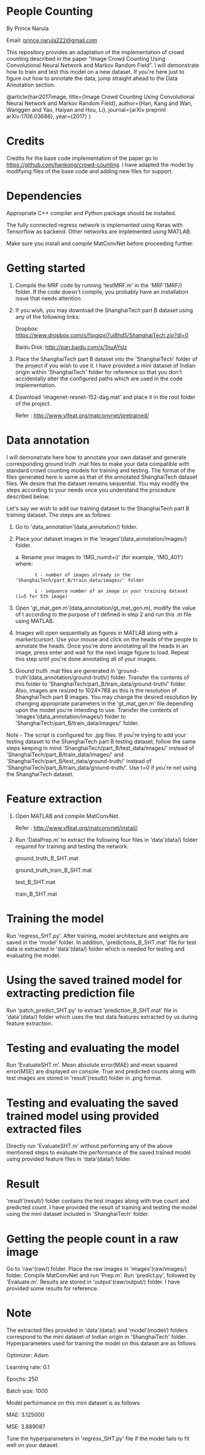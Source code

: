 # People Counting

By Prince Narula

Email: prince.narula222@gmail.com 

This repository provides an adaptation of the implementation of crowd counting described in the paper "Image Crowd Counting Using 
Convolutional Neural Network and Markov Random Field". I will demonstrate how to train and test this model on a new dataset. If 
you're here just to figure out how to annotate the data, jump straight ahead to the Data Annotation section.

 @article{han2017image,
  title={Image Crowd Counting Using Convolutional Neural Network and Markov Random Field},
  author={Han, Kang and Wan, Wanggen and Yao, Haiyan and Hou, Li},
  journal={arXiv preprint arXiv:1706.03686},
  year={2017}
 }


# Credits
Credits for the base code implementation of the paper go to https://github.com/hankong/crowd-counting. I have adapted the model by 
modifying files of the base code and adding new files for support.


# Dependencies
Appropriate C++ compiler and Python package should be installed.

The fully connected regress network is implemented using Keras with Tensorflow as backend. Other networks are implemented using MATLAB.

Make sure you install and compile MatConvNet before proceeding further.


# Getting started 
1. Compile the MRF code by running 'testMRF.m' in the 'MRF'(MRF/) folder. If the code doesn't compile, you probably have an installation issue that needs attention.

2. If you wish, you may download the ShanghaiTech part B dataset using any of the following links:

   Dropbox: https://www.dropbox.com/s/fipgjqxl7uj8hd5/ShanghaiTech.zip?dl=0
   
   Baidu Disk: http://pan.baidu.com/s/1nuAYslz

3. Place the ShanghaiTech part B dataset into the 'ShanghaiTech' folder of the project if you wish to use it. I have provided a mini 
dataset of Indian origin within 'ShanghaiTech' folder for reference so that you don't accidentally alter the configured paths which are 
used in the code implementation.

4. Download 'imagenet-resnet-152-dag.mat' and place it in the root folder of the project.

   Refer : http://www.vlfeat.org/matconvnet/pretrained/


# Data annotation
I will demonstrate here how to annotate your own dataset and generate corresponding ground truth .mat files to make your data compatible 
with standard crowd counting models for training and testing. The format of the files generated here is same as that of the annotated 
ShanghaiTech dataset files. We desire that the dataset remains sequential. You may modify the steps according to your needs once you 
understand the procedure described below.

Let's say we wish to add our training dataset to the ShanghaiTech part B training dataset. The steps are as follows:

1. Go to 'data_annotation'(data_annotation/) folder.

2. Place your dataset images in the 'images'(data_annotation/images/) folder.

   a. Rename your images to 'IMG_num(t+i)' (for example, 'IMG_401') where:
   
              t - number of images already in the 'ShanghaiTech/part_B/train_data/images/' folder
              
              i - sequence number of an image in your training dataset (i=5 for 5th image)

3. Open 'gt_mat_gen.m'(data_annotation/gt_mat_gen.m), modify the value of t according to the purpose of t defined in step 2 and run this .m file using MATLAB.

4. Images will open sequentially as figures in MATLAB along with a marker(cursor). Use your mouse and click on the heads of the people to annotate the heads. Once you're done annotating all the heads in an image, press enter and wait for the next image figure to load. Repeat this step until you're done annotating all of your images.

5. Ground truth .mat files are generated in 'ground-truth'(data_annotation/ground-truth/) folder. Transfer the contents of this folder to 'ShanghaiTech/part_B/train_data/ground-truth/' folder. Also, images are resized to 1024*768 as this is the resolution of ShanghaiTech
part B images. You may change the desired resolution by changing appropriate parameters in the 'gt_mat_gen.m' file depending upon the model you're intending to use. Transfer the contents of 'images'(data_annotation/images/) folder to 'ShanghaiTech/part_B/train_data/images/' folder.

Note - The script is configured for .jpg files. If you're trying to add your testing dataset to the ShanghaiTech part B testing dataset, follow the same steps keeping in mind 'ShanghaiTech/part_B/test_data/images/' instead of 'ShanghaiTech/part_B/train_data/images/' and 'ShanghaiTech/part_B/test_data/ground-truth/' instead of 'ShanghaiTech/part_B/train_data/ground-truth/'. Use t=0 if you're not using the ShanghaiTech dataset.


# Feature extraction
1. Open MATLAB and compile MatConvNet.

   Refer : http://www.vlfeat.org/matconvnet/install/

2. Run 'DataPrep.m' to extract the following four files in 'data'(data/) folder required for training and testing the network.

   ground_truth_B_SHT.mat
   
   ground_truth_train_B_SHT.mat
   
   test_B_SHT.mat
   
   train_B_SHT.mat


# Training the model
Run 'regress_SHT.py'. After training, model architecture and weights are saved in the 'model' folder. In addition, 'predictions_B_SHT.mat' file for test data is extracted in 'data'(data/) folder which is needed for testing and evaluating the model.


# Using the saved trained model for extracting prediction file
Run 'patch_predict_SHT.py' to extract 'prediction_B_SHT.mat' file in 'data'(data/) folder which uses the test data features extracted by us during feature extraction.


# Testing and evaluating the model
Run 'EvaluateSHT.m'. Mean absolute error(MAE) and mean squared error(MSE) are displayed on console. True and predicted counts along with
test images are stored in 'result'(result/) folder in .png format.


# Testing and evaluating the saved trained model using provided extracted files
Directly run 'EvaluateSHT.m' without performing any of the above mentioned steps to evaluate the performance of the saved trained model 
using provided feature files in 'data'(data/) folder.


# Result
'result'(result/) folder contains the test images along with true count and predicted count. I have provided the result of training and testing the model using the mini dataset included in 'ShanghaiTech' folder.

# Getting the people count in a raw image
Go to 'raw'(raw/) folder. Place the raw images in 'images'(raw/images/) folder. Compile MatConvNet and run 'Prep.m'. Run 'predict.py',
followed by 'Evaluate.m'. Results are stored in 'output'(raw/output/) folder. I have provided some results for reference.

# Note
The extracted files provided in 'data'(data/) and 'model'(model/) folders correspond to the mini dataset of Indian origin in 'ShanghaiTech' folder. Hyperparameters used for training the model on this dataset are as follows:

Optimizer: Adam

Learning rate: 0.1

Epochs: 250

Batch size: 1000

Model performance on this mini dataset is as follows:

MAE: 3.125000

MSE: 3.889087

Tune the hyperparameters in 'regress_SHT.py' file if the model fails to fit well on your dataset.
